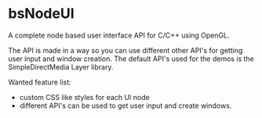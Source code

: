# bsNodeUI
A complete node based user interface API for C/C++ using OpenGL.

The API is made in a way so you can use different other API's for getting user input and window creation. The default API's used for the demos is the SimpleDirectMedia Layer library.

Wanted feature list:
- custom CSS like styles for each UI node
- different API's can be used to get user input and create windows.

